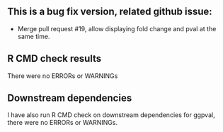 ## This is a bug fix version, related github issue:
* Merge pull request #19, allow displaying fold change and pval at the same time. 

## R CMD check results
There were no ERRORs or WARNINGs


## Downstream dependencies
I have also run R CMD check on downstream dependencies for ggpval, there were no ERRORs or WARNINGs.
